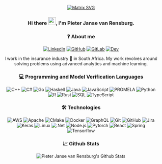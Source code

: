 <div align="center">
  
[![Matrix SVG](https://raw.githubusercontent.com/rodrigograca31/rodrigograca31/master/matrix.svg)](https://www.youtube.com/watch?v=SDkAGkd4NLc) 

### Hi there <img src="https://media.giphy.com/media/hvRJCLFzcasrR4ia7z/giphy.gif" width="25px">, I'm Pieter Janse van Rensburg.

### ❓ About me

[![LinkedIn](https://img.shields.io/badge/-LinkedIn-000000?style=flat&logo=linkedin&logoColor=004d99)](https://za.linkedin.com/in/pieterjvr)
[![GitHub](https://img.shields.io/badge/-GitHub-000000?style=flat&logo=github&logoColor=FFFFFF)](https://github.com/pieterjansevanrensburg/)
[![GitLab](https://img.shields.io/badge/-GitLab-000000?style=flat&logo=gitlab&logoColor=FFFFFF)](https://gitlab.com/PieterJansevanRensburg)
[![Dev](https://img.shields.io/badge/dev.to-000000?style=flat&logo=dev.to&logoColor=white)](https://dev.to/pieter07/)

I work in the insurance industry 🏦 in South Africa. My work revolves around solving problems using advanced analytics and machine learning.

### 💻 Programming and Model Verification Languages

![C++](https://img.shields.io/badge/-C++-000000?style=flat&logo=c%2B%2B&logoColor=0099FF)
![C#](https://img.shields.io/badge/c%23%20-000000?&style=flat&logo=c-sharp&logoColor=5900b3)
![Go](https://img.shields.io/badge/-Go-000000?style=flat&logo=go)
![Haskell](https://img.shields.io/badge/-Haskell-000000?style=flat&logo=haskell&logoColor=A6A6A6)
![Java](https://img.shields.io/badge/-Java-000000?style=flat&logo=java&logoColor=FF9933)
![JavaScript](https://img.shields.io/badge/-JavaScript-000000?style=flat&logo=javascript)
![PROMELA](https://img.shields.io/badge/-Promela-000000?style=flat&logo=promela)
![Python](https://img.shields.io/badge/-Python-000000?style=flat&logo=python)
![R](https://img.shields.io/badge/-R-000000?style=flat&logo=r&logoColor=0066FF)
![Rust](https://img.shields.io/badge/-Rust-000000?style=flat&logo=rust&logoColor=E67300)
![SQL](https://img.shields.io/badge/-SQL-000000?style=flat&logo=postgresql&logoColor=3366CC)
![TypeScript](https://img.shields.io/badge/-TypeScript-000000?style=flat&logo=typescript)
  
### 🛠 Technologies

![AWS](https://img.shields.io/badge/AWS%20-000000?&style=flat&logo=amazon-aws&logoColor=ff8c1a)
![Apache](https://img.shields.io/badge/-Apache%20Spark-000000?style=flat&logo=Apache%20Spark&logoColor=FF6600)
![CMake](https://img.shields.io/badge/-CMake-000000?style=flat&logo=cmake&logoColor=004d99)
![Docker](https://img.shields.io/badge/docker%20-000000?&style=flat&logo=docker&logoColor=008ae6)
![GraphQL](https://img.shields.io/badge/-GraphQL-000000?style=flat&logo=graphql&logoColor=FF66CC)
![Git](https://img.shields.io/badge/-Git-000000?style=flat&logo=git&logoColor=F05032)
![GitHub](https://img.shields.io/badge/-GitHub-000000?style=flat&logo=github&logoColor=FFFFFF)
![Jira](https://img.shields.io/badge/-Jira-000000?style=flat&logo=jira-software&logoColor=1a8cff)
![Keras](https://img.shields.io/badge/Keras%20-000000?&style=flat&logo=Keras&logoColor=FF5050)
![Linux](https://img.shields.io/badge/-Linux-000000?style=flat&logo=linux&logoColor=FCC624)
![.Net](https://img.shields.io/badge/.NET-000000?style=flat&logo=.net&logoColor=5900b3)
![Node.js](https://img.shields.io/badge/-Node.js-000000?style=flat&logo=node.js&logoColor=339933)
![Pytorch](https://img.shields.io/badge/-Pytorch-000000?style=flat&logo=Pytorch&logoColor=FF5050)
![React](https://img.shields.io/badge/-React-000000?style=flat&logo=React&logoColor=61DAFB)
![Spring](https://img.shields.io/badge/-Spring-000000?style=flat&logo=spring&logoColor=6DB33F)
![Tensorflow](https://img.shields.io/badge/-Tensorflow-000000?style=flat&logo=Tensorflow&logoColor=FF9933)

### 📈 Github Stats
  
<img align="center" alt="Pieter Janse van Rensburg's Github Stats" src="https://github-readme-stats.vercel.app/api?username=pieterjansevanrensburg&show_icons=true&theme=gotham&count_private=true" />


